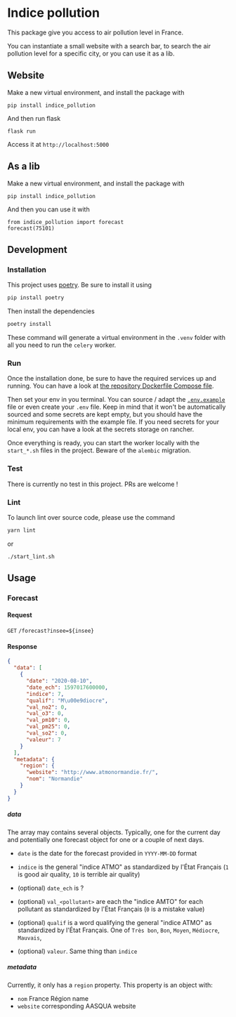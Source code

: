 # Indice pollution

This package give you access to air pollution level in France.

You can instantiate a small website with a search bar, to search the air pollution level for a specific city, or you can use it as a lib.

## Website

Make a new virtual environment, and install the package with

```
pip install indice_pollution
```

And then run flask

```
flask run
```

Access it at `http://localhost:5000`

## As a lib

Make a new virtual environment, and install the package with

```
pip install indice_pollution
```

And then you can use it with

```
from indice_pollution import forecast
forecast(75101)
```

## Development

### Installation

This project uses [poetry](https://python-poetry.org/). Be sure to install it using

```bash
pip install poetry
```

Then install the dependencies

```bash
poetry install
```

These command will generate a virtual environment in the `.venv` folder with all you need to run the `celery` worker.

### Run

Once the installation done, be sure to have the required services up and running. You can have a look at [the repository Dockerfile Compose file](../../docker-compose.yml).

Then set your env in you terminal. You can source / adapt the [`.env.example`](./.env.example) file or even create your `.env` file. Keep in mind that it won't be automatically sourced and some secrets are kept empty, but you should have the minimum requirements with the example file. If you need secrets for your local env, you can have a look at the secrets storage on rancher.

Once everything is ready, you can start the worker locally with the `start_*.sh` files in the project. Beware of the `alembic` migration.

### Test

There is currently no test in this project. PRs are welcome !

### Lint

To launch lint over source code, please use the command

```bash
yarn lint
```

or

```
./start_lint.sh
```

## Usage

### Forecast

#### Request

`GET` `/forecast?insee=${insee}`

#### Response

```json
{
  "data": [
    {
      "date": "2020-08-10",
      "date_ech": 1597017600000,
      "indice": 7,
      "qualif": "M\u00e9diocre",
      "val_no2": 0,
      "val_o3": 0,
      "val_pm10": 0,
      "val_pm25": 0,
      "val_so2": 0,
      "valeur": 7
    }
  ],
  "metadata": {
    "region": {
      "website": "http://www.atmonormandie.fr/",
      "nom": "Normandie"
    }
  }
}
```

##### data

The array may contains several objects. Typically, one for the current day and potentially one forecast object for one or a couple of next days.

- `date` is the date for the forecast provided in `YYYY-MM-DD` format
- `indice` is the general "indice ATMO" as standardized by l'État Français (`1` is good air quality, `10` is terrible air quality)

- (optional) `date_ech` is ?
- (optional) `val_<pollutant>` are each the "indice AMTO" for each pollutant as standardized by l'État Français (`0` is a mistake value)
- (optional) `qualif` is a word qualifying the general "indice ATMO" as standardized by l'État Français. One of `Très bon`, `Bon`, `Moyen`, `Médiocre`, `Mauvais`,
- (optional) `valeur`. Same thing than `indice`

##### metadata

Currently, it only has a `region` property. This property is an object with:

- `nom` France Région name
- `website` corresponding AASQUA website
